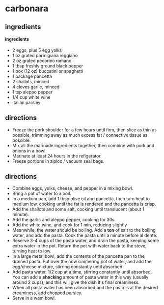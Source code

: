 # carbonara

## ingredients

#### ingredients
- 2 eggs, plus 5 egg yolks
- 1 oz grated parmigiana reggiano
- 2 oz grated pecorino romano
- 1 tbsp freshly ground black pepper
- 1 box (12 oz) buccatini or spaghetti
- 1 package pancetta
- 2 shallots, minced
- 4 cloves garlic, minced
- 1 tsp aleppo pepper
- 1/4 cup white wine
- italian parsley

## directions
- Freeze the pork shoulder for a few hours until firm, then slice as thin as
  possible, trimming away as much excess fat / connective tissue as possible.
- Mix all the marinade ingredients together, then combine with pork and onions
  in a bowl.
- Marinate at least 24 hours in the refigerator.
- Freeze portions in ziploc / vacuum seal bags.

## directions
- Combine eggs, yolks, cheese, and pepper in a mixing bowl.
- Bring a pot of water to a boil.
- In a medium pan, add 1 tbsp olive oil and pancetta, then turn heat to medium
  low, cooking until the fat is rendered and the pancetta is crisp.
- Add the shallots and some salt, cooking until translucent (about 1
  minute).
- Add the garlic and aleppo pepper, cooking for 30s.
- Add the white wine, and cook for 1 min, reducing slightly
- Meanwhile, the water should be boiling. Add a **ton** of salt to the boiling
  water, and add the pasta. Cook the pasta until a minute before al dente.
- Reserve 3-4 cups of the pasta water, and drain the pasta, keeping some extra water
  in the pot. Return the pot with water back to the stove, turning heat to low.
- In a large metal bowl, add the contents of the pancetta pan to the drained
  pasta. Put over the now simmering pot of water, and add the egg/cheese
  mixture, stirring constantly until absorbed.
- Add pasta water, 1/2 cup at a time, stirring constantly until absorbed. You
  can add a **shocking** amount of pasta water in this way (usually around 2
  cups), and this will give the dish it's final creaminess.
- When all pasta water has been absorbed and the pasta is at the desired
  creaminess, add chopped parsley.
- Serve in a wam bowl.
